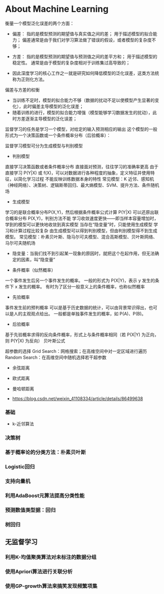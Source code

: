 # About Machine Learning

衡量一个模型泛化误差的两个方面：  
- 偏差：
指的是模型预测的期望值与真实值之间的差；
用于描述模型的拟合能力；
偏差通常是由于我们对学习算法做了错误的假设，或者模型的复杂度不够；
- 方差：
指的是模型预测的期望值与预测值之间的差平方和；
用于描述模型的稳定性。
通常是由于模型的复杂度相对于训练集过高导致的；

- 因此深度学习的核心工作之一就是研究如何降低模型的泛化误差，这类方法统称为正则化方法。

偏差与方差的权衡
- 当训练不足时，模型的拟合能力不够（数据的扰动不足以使模型产生显著的变化），此时偏差主导模型的泛化误差；
- 随着训练的进行，模型的拟合能力增强（模型能够学习数据发生的扰动），此时方差逐渐主导模型的泛化误差；

监督学习的任务是学习一个模型，对给定的输入预测相应的输出
这个模型的一般形式为一个决策函数或一个条件概率分布（后验概率）：

监督学习模型可分为生成模型与判别模型

- 判别模型
> 
直接学习决策函数或者条件概率分布
直接面对预测，往往学习的准确率更高
由于直接学习 P(Y|X) 或 f(X)，可以对数据进行各种程度的抽象，定义特征并使用特征，以简化学习过程
不能反映训练数据本身的特性
常见模型：K 近邻、感知机（神经网络）、决策树、逻辑斯蒂回归、最大熵模型、SVM、提升方法、条件随机场

- 生成模型
> 
学习的是联合概率分布P(X,Y)，然后根据条件概率公式计算 P(Y|X)
可以还原出联合概率分布 P(X,Y)，判别方法不能
学习收敛速度更快——即当样本容量增加时，学到的模型可以更快地收敛到真实模型
当存在“隐变量”时，只能使用生成模型
学习和计算过程比较复杂
由生成模型可以得到判别模型，但由判别模型得不到生成模型。
常见模型：朴素贝叶斯、隐马尔可夫模型、混合高斯模型、贝叶斯网络、马尔可夫随机场

- 隐变量：当我们找不到引起某一现象的原因时，就把这个在起作用，但无法确定的因素，叫“隐变量”

- 条件概率（似然概率）
> 
一个事件发生后另一个事件发生的概率。
一般的形式为 P(X|Y)，表示 y 发生的条件下 x 发生的概率。
有时为了区分一般意义上的条件概率，也称似然概率

- 先验概率
> 
事件发生前的预判概率
可以是基于历史数据的统计，可以由背景常识得出，也可以是人的主观观点给出。
一般都是单独事件发生的概率，如 P(A)、P(B)。

- 后验概率
> 
基于先验概率求得的反向条件概率，形式上与条件概率相同（若 P(X|Y) 为正向，则 P(Y|X) 为反向）
贝叶斯公式


超参数的选择
Grid Search：网格搜索；在高维空间中对一定区域进行遍历
Random Search：在高维空间中随机选择若干超参数
- 余弦距离
- 欧式距离
- 曼哈顿距离


- https://blog.csdn.net/weixin_41108334/article/details/86499638

### 基础
>
- k-近邻算法




### 决策树




### 基于概率论的分类方法：朴素贝叶斯




### Logistic回归


### 支持向量机


### 利用AdaBoost元算法提高分类性能




### 预测数值类型据：回归



### 树回归


## 无监督学习

### 利用K-均值聚类算法对未标注的数据分组

### 使用Apriori算法进行关联分析


### 使用GP-growth算法来搞笑发现频繁项集


